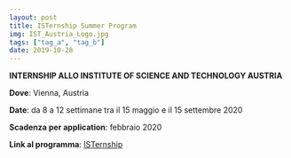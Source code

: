 ```yaml
---
layout: post
title: ISTernship Summer Program
img: IST_Austria_Logo.jpg
tags: ["tag_a", "tag_b"]
date: 2019-10-28
---
```


**INTERNSHIP ALLO INSTITUTE OF SCIENCE AND TECHNOLOGY AUSTRIA** 

**Dove**: Vienna, Austria

**Date**: da 8 a 12 settimane tra il 15 maggio e il 15 settembre 2020 

**Scadenza per application**: febbraio 2020 

**Link al programma**: [ISTernship](https://phd.pages.ist.ac.at/isternship/)